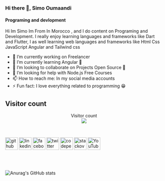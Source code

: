 ### Hi there 👋, Simo Oumaandi
#### Programing and devlopment

Hi Im Simo Im From In Morocco , and I do content on Programing and Development. I really enjoy learning languages and frameworks like Dart and Flutter, I as well learning web languages and frameworks like Html Css JavaScript Angular and Tailwind css 


- 🔭 I’m currently working on Freelancer 
- 🌱 I’m currently learning Angular 🧡 
- 👯 I’m looking to collaborate on Projects Open Source 💚 
- 🤔 I’m looking for help with Node.js Free Courses 
- 📫 How to reach me: In my social media accounts 
- ⚡ Fun fact: I love everything related to programming 😁 


## Visitor count

<p align="center"> 
  Visitor count<br>
  <img src="https://profile-counter.glitch.me/simo-oumaandi/count.svg" />
</p>
<br>

[<img src='https://cdn.jsdelivr.net/npm/simple-icons@3.0.1/icons/github.svg' alt='github' height='40'>](https://github.com/simo-oumaandi)  [<img src='https://cdn.jsdelivr.net/npm/simple-icons@3.0.1/icons/linkedin.svg' alt='linkedin' height='40'>](https://www.linkedin.com/in/simo-oumaandi/)  [<img src='https://cdn.jsdelivr.net/npm/simple-icons@3.0.1/icons/facebook.svg' alt='facebook' height='40'>](https://www.facebook.com/simo-oumaandi)  [<img src='https://cdn.jsdelivr.net/npm/simple-icons@3.0.1/icons/twitter.svg' alt='twitter' height='40'>](https://twitter.com/simo-oumaandi)  [<img src='https://cdn.jsdelivr.net/npm/simple-icons@3.0.1/icons/codepen.svg' alt='codepen' height='40'>](https://codepen.io/simo-oumaandi)  [<img src='https://cdn.jsdelivr.net/npm/simple-icons@3.0.1/icons/stackoverflow.svg' alt='stackoverflow' height='40'>](https://stackoverflow.com/users/simo-oumaandi)  [<img src='https://cdn.jsdelivr.net/npm/simple-icons@3.0.1/icons/youtube.svg' alt='YouTube' height='40'>](https://www.youtube.com/channel/simo-oumaandi)  

<br><br>

![Anurag's GitHub stats](https://github-readme-stats.vercel.app/api?username=simo-oumaandi&show_icons=true&theme=cobalt)
